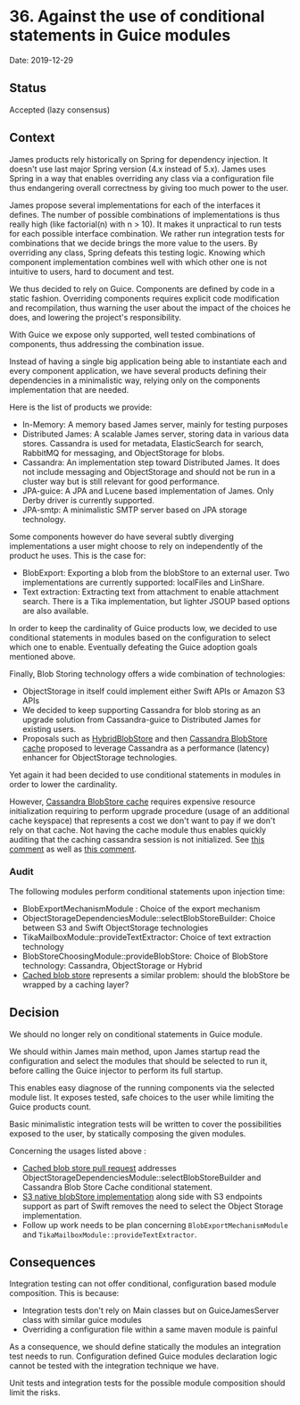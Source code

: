 # 36. Against the use of conditional statements in Guice modules

Date: 2019-12-29

## Status

Accepted (lazy consensus)

## Context

James products rely historically on Spring for dependency injection. It doesn't use last major Spring version (4.x instead of 5.x).
James uses Spring in a way that enables overriding any class via a configuration file thus endangering overall correctness by giving too much 
power to the user.

James propose several implementations for each of the interfaces it defines. The number of possible combinations of implementations is thus really high (like factorial(n) with n > 10). It makes it unpractical to run tests for each possible interface
combination. We rather run integration tests for combinations that we decide brings the more value to the users. By overriding any class, Spring defeats 
this testing logic. Knowing which component implementation combines well with which other one is not intuitive to users,
hard to document and test.

We thus decided to rely on Guice. Components are defined by code in a static fashion. Overriding components requires 
explicit code modification and recompilation, thus warning the user about the impact of the choices he does, and lowering 
the project's responsibility.

With Guice we expose only supported, well tested combinations of components, thus addressing the combination issue.

Instead of having a single big application being able to instantiate each and every component application, we have 
several products defining their dependencies in a minimalistic way, relying only on the components implementation that 
are needed.

Here is the list of products we provide:

 - In-Memory: A memory based James server, mainly for testing purposes
 - Distributed James: A scalable James server, storing data in various data stores. Cassandra is used for metadata, 
 ElasticSearch for search, RabbitMQ for messaging, and ObjectStorage for blobs.
 - Cassandra: An implementation step toward Distributed James. It does not include messaging and ObjectStorage and should not be run in a cluster way but is still relevant for good performance.
 - JPA-guice: A JPA and Lucene based implementation of James. Only Derby driver is currently supported.
 - JPA-smtp: A minimalistic SMTP server based on JPA storage technology.

Some components however do have several subtly diverging implementations a user might choose to rely on independently 
of the product he uses. This is the case for:

 - BlobExport: Exporting a blob from the blobStore to an external user. Two implementations are currently supported: 
 localFiles and LinShare.
 - Text extraction: Extracting text from attachment to enable attachment search. There is a Tika implementation, but 
 lighter JSOUP based options are also available.

In order to keep the cardinality of Guice products low, we decided to use conditional statements in modules based on the 
configuration to select which one to enable. Eventually defeating the Guice adoption goals mentioned above.

Finally, Blob Storing technology offers a wide combination of technologies:

 - ObjectStorage in itself could implement either Swift APIs or Amazon S3 APIs
 - We decided to keep supporting Cassandra for blob storing as an upgrade solution from Cassandra-guice to Distributed 
James for existing users.
 - Proposals such as [HybridBlobStore](0014-blobstore-storage-policies.md) and then 
[Cassandra BlobStore cache](0025-cassandra-blob-store-cache.md) proposed to leverage Cassandra as a performance 
(latency) enhancer for ObjectStorage technologies.

Yet again it had been decided to use conditional statements in modules in order to lower the cardinality.

However, [Cassandra BlobStore cache](0025-cassandra-blob-store-cache.md) requires expensive resource initialization
requiring to perform upgrade procedure (usage of an additional cache keyspace) that represents a cost we don't want to
pay if we don't rely on that cache. Not having the cache module thus enables quickly auditing that the caching cassandra 
session is not initialized. See 
[this comment](https://github.com/linagora/james-project/pull/3261#pullrequestreview-389804841) as well as 
[this comment](https://github.com/linagora/james-project/pull/3261#issuecomment-613911695).

### Audit

The following modules perform conditional statements upon injection time:

 - BlobExportMechanismModule : Choice of the export mechanism
 - ObjectStorageDependenciesModule::selectBlobStoreBuilder: Choice between S3 and Swift ObjectStorage technologies
 - TikaMailboxModule::provideTextExtractor: Choice of text extraction technology
 - BlobStoreChoosingModule::provideBlobStore: Choice of BlobStore technology: Cassandra, ObjectStorage or Hybrid
 - [Cached blob store](https://github.com/linagora/james-project/pull/3319) represents a similar problem: should the 
 blobStore be wrapped by a caching layer?

## Decision

We should no longer rely on conditional statements in Guice module.

We should within James main method, upon James startup read the configuration and select the modules that should be 
selected to run it, before calling the Guice injector to perform its full startup.

This enables easy diagnose of the running components via the selected module list. It exposes tested, safe choices to 
the user while limiting the Guice products count.

Basic minimalistic integration tests will be written to cover the possibilities exposed to the user, by statically 
composing the given modules.

Concerning the usages listed above :

 - [Cached blob store pull request](https://github.com/linagora/james-project/pull/3319) addresses 
 ObjectStorageDependenciesModule::selectBlobStoreBuilder and Cassandra Blob Store Cache conditional statement.
 - [S3 native blobStore implementation](https://github.com/linagora/james-project/pull/3099) along side with S3 endpoints
 support as part of Swift removes the need to select the Object Storage implementation.
 - Follow up work needs to be plan concerning `BlobExportMechanismModule` and `TikaMailboxModule::provideTextExtractor`.

## Consequences

Integration testing can not offer conditional, configuration based module composition. This is because:

 - Integration tests don't rely on Main classes but on GuiceJamesServer class with similar guice modules
 - Overriding a configuration file within a same maven module is painful
 
As a consequence, we should define statically the modules an integration test needs to run. Configuration defined Guice
modules declaration logic cannot be tested with the integration technique we have.

Unit tests and integration tests for the possible module composition should limit the risks.
